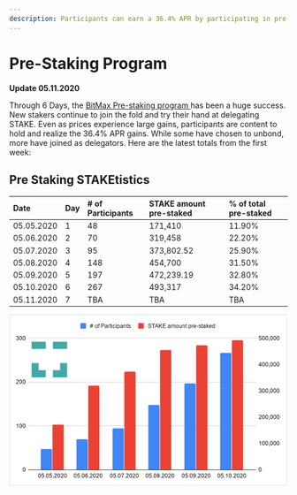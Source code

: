 ```yaml
---
description: Participants can earn a 36.4% APR by participating in pre-staking delegation
---
```


# Pre-Staking Program

**Update 05.11.2020**

Through 6 Days, the [BitMax Pre-staking program ](https://btmx.com/#/staking/details/STAKE-S)has been a huge success. New stakers continue to join the fold and try their hand at delegating STAKE. Even as prices experience large gains, participants are content to hold and realize the 36.4% APR gains. While some have chosen to unbond, more have joined as delegators. Here are the latest totals from the first week:

## Pre Staking STAKEtistics

| Date | Day | \# of Participants | STAKE amount pre-staked | % of total pre-staked |
| :--- | :--- | :--- | :--- | :--- |
| 05.05.2020 | 1 | 48 | 171,410 | 11.90% |
| 05.06.2020 | 2 | 70 | 319,458 | 22.20% |
| 05.07.2020 | 3 | 95 | 373,802.52 | 25.90% |
| 05.08.2020 | 4 | 148 | 454,700 | 31.50% |
| 05.09.2020 | 5 | 197 | 472,239.19 | 32.80% |
| 05.10.2020 | 6 | 267 | 493,317 | 34.20% |
| 05.11.2020 | 7 | TBA | TBA | TBA |

![Stakers and amount delegated per day](../../../.gitbook/assets/staked-per-day.png)





